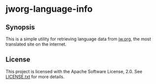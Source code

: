 # jworg-language-info

## Synopsis

This is a simple utility for retrieving language data from [jw.org](https://www.jw.org), the most translated site on the internet.

## License

This project is licensed with the Apache Software License, 2.0. See
[LICENSE.txt](https://github.com/jthomerson/jworg-language-info/blob/master/LICENSE.txt) for more details.
